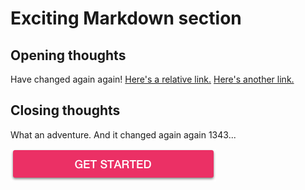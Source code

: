 # Exciting Markdown section

## Opening thoughts

Have changed again again! [Here's a relative link.](./file_2.md) [Here's another link.](file_3.md)


## Closing thoughts

What an adventure. And it changed again again 1343...

![image](./images/btn_get_started_1343.png)
